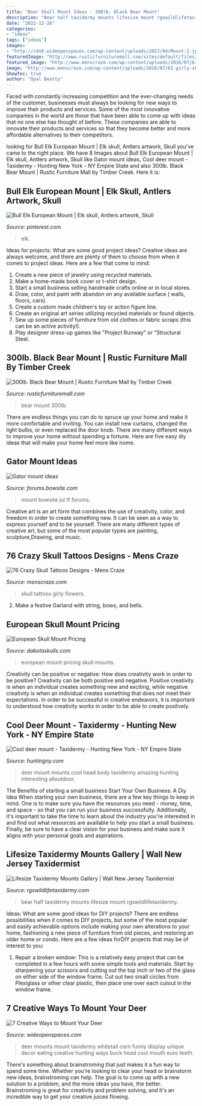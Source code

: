 ```yaml
---
title: "Bear Skull Mount Ideas : 300lb. Black Bear Mount"
description: "Bear half taxidermy mounts lifesize mount rgswildlifetaxidermy"
date: "2022-12-26"
categories:
- "ideas"
tags: ["ideas"]
images:
- "http://cdn0.wideopenspaces.com/wp-content/uploads/2017/04/Mount-2.jpg"
featuredImage: "http://www.rusticfurnituremall.com/sites/default/files/imagecache/product_full/DSC_0209.JPG"
featured_image: "http://www.menscraze.com/wp-content/uploads/2016/07/61-girly-skull-tattoos.jpg"
image: "http://www.menscraze.com/wp-content/uploads/2016/07/61-girly-skull-tattoos.jpg"
ShowToc: true
author: "Opal Beatty"
---
```



Faced with constantly increasing competition and the ever-changing needs of the customer, businesses must always be looking for new ways to improve their products and services. Some of the most innovative companies in the world are those that have been able to come up with ideas that no one else has thought of before. These companies are able to innovate their products and services so that they become better and more affordable alternatives to their competitors.

	

		
looking for Bull Elk European Mount | Elk skull, Antlers artwork, Skull you've came to the right place. We have 8 Images about Bull Elk European Mount | Elk skull, Antlers artwork, Skull like Gator mount ideas, Cool deer mount - Taxidermy - Hunting New York - NY Empire State and also 300lb. Black Bear Mount | Rustic Furniture Mall by Timber Creek. Here it is:
		
    
## Bull Elk European Mount | Elk Skull, Antlers Artwork, Skull

<img loading=lazy src="https://i.pinimg.com/736x/46/29/65/462965bf1b59a998f94fcd28852404aa.jpg" onerror="this.onerror=null;this.src='https://tse3.mm.bing.net/th?id=OIP.Yt4ru6B24064duYsXT-ndgHaJ4&amp;pid=15.1';" alt="Bull Elk European Mount | Elk skull, Antlers artwork, Skull">

_Source: pinterest.com_

>elk. 

	

Ideas for projects: What are some good project ideas?
Creative ideas are always welcome, and there are plenty of them to choose from when it comes to project ideas. Here are a few that come to mind: 
1. Create a new piece of jewelry using recycled materials.
2. Make a home-made book cover or t-shirt design.
3. Start a small business selling handmade crafts online or in local stores.
4. Draw, color, and paint with abandon on any available surface ( walls, floors, cars).
5. Create a custom made children's toy or action figure line. 
6. Create an original art series utilizing recycled materials or found objects.
7. Sew up some pieces of furniture from old clothes or fabric scraps (this can be an active activity!). 
8. Play designer dress-up games like "Project Runway" or "Structural Steel.

    
## 300lb. Black Bear Mount | Rustic Furniture Mall By Timber Creek

<img loading=lazy src="http://www.rusticfurnituremall.com/sites/default/files/imagecache/product_full/DSC_0209.JPG" onerror="this.onerror=null;this.src='https://tse3.mm.bing.net/th?id=OIP.d1yrLHvdUFkAYXnDeZm2IwHaE8&amp;pid=15.1';" alt="300lb. Black Bear Mount | Rustic Furniture Mall by Timber Creek">

_Source: rusticfurnituremall.com_

>bear mount 300lb. 

	

There are endless things you can do to spruce up your home and make it more comfortable and inviting. You can install new curtains, changed the light bulbs, or even replaced the door knob. There are many different ways to improve your home without spending a fortune. Here are five easy diy ideas that will make your home feel more like home.

    
## Gator Mount Ideas

<img loading=lazy src="https://forums.bowsite.com/tf/pics/00small28893185.JPG" onerror="this.onerror=null;this.src='https://tse3.mm.bing.net/th?id=OIP.fkaAIQctb4QNM9Nk2UWR2AHaJ3&amp;pid=15.1';" alt="Gator mount ideas">

_Source: forums.bowsite.com_

>mount bowsite jul tf forums. 

	

Creative art is an art form that combines the use of creativity, color, and freedom in order to create something new. It can be seen as a way to express yourself and to be yourself. There are many different types of creative art, but some of the most popular types are painting, sculpture,Drawing, and music.

    
## 76 Crazy Skull Tattoos Designs - Mens Craze

<img loading=lazy src="http://www.menscraze.com/wp-content/uploads/2016/07/61-girly-skull-tattoos.jpg" onerror="this.onerror=null;this.src='https://tse3.mm.bing.net/th?id=OIP.XL1SA7XrsrBz_x4CKgRorwAAAA&amp;pid=15.1';" alt="76 Crazy Skull Tattoos Designs - Mens Craze">

_Source: menscraze.com_

>skull tattoos girly flowers. 

	

2. Make a festive Garland with string, bows, and bells.

    
## European Skull Mount Pricing

<img loading=lazy src="https://dakotaskulls.com/assets/SpryPhotos/PaddlefishCaseCedar.jpg" onerror="this.onerror=null;this.src='https://tse1.mm.bing.net/th?id=OIP.dW2PYZ_a3UbF1TfDaRBIlgHaLJ&amp;pid=15.1';" alt="European Skull Mount Pricing">

_Source: dakotaskulls.com_

>european mount pricing skull mounts. 

	

Creativity can be positive or negative: How does creativity work in order to be positive?
Creativity can be both positive and negative. Positive creativity is when an individual creates something new and exciting, while negative creativity is when an individual creates something that does not meet their expectations. In order to be successful in creative endeavors, it is important to understood how creativity works in order to be able to create positvely.

    
## Cool Deer Mount - Taxidermy - Hunting New York - NY Empire State

<img loading=lazy src="https://huntingny.com/forums/uploads/monthly_2018_03/28167797_1845933992085105_863609429651299279_n.jpg.05b46b7ac2799cb64af41a94ab7d7f9e.jpg" onerror="this.onerror=null;this.src='https://tse4.mm.bing.net/th?id=OIP.gT5o4HOjQZWjVw9x11ao7gHaJ4&amp;pid=15.1';" alt="Cool deer mount - Taxidermy - Hunting New York - NY Empire State">

_Source: huntingny.com_

>deer mount mounts cool head body taxidermy amazing hunting interesting alloutdoor. 

	

The Benefits of starting a small business
Start Your Own Business: A Diy Idea 
When starting your own business, there are a few key things to keep in mind. One is to make sure you have the resources you need - money, time, and space - so that you can run your business successfully. Additionally, it's important to take the time to learn about the industry you're interested in and find out what resources are available to help you start a small business. Finally, be sure to have a clear vision for your business and make sure it aligns with your personal goals and aspirations.

    
## Lifesize Taxidermy Mounts Gallery | Wall New Jersey Taxidermist

<img loading=lazy src="http://www.rgswildlifetaxidermy.com/_Half_Mount_Black_Bear.jpg" onerror="this.onerror=null;this.src='https://tse4.mm.bing.net/th?id=OIP.ONsto4R4qPLhEYXFCluv6AHaLh&amp;pid=15.1';" alt="Lifesize Taxidermy Mounts Gallery | Wall New Jersey Taxidermist">

_Source: rgswildlifetaxidermy.com_

>bear half taxidermy mounts lifesize mount rgswildlifetaxidermy. 

	

Ideas: What are some good ideas for DIY projects?
There are endless possibilities when it comes to DIY projects, but some of the most popular and easily achievable options include making your own alterations to your home, fashioning a new piece of furniture from old pieces, and restoring an older home or condo. Here are a few ideas forDIY projects that may be of interest to you: 
1. Repair a broken window: This is a relatively easy project that can be completed in a few hours with some simple tools and materials. Start by sharpening your scissors and cutting out the top inch or two of the glass on either side of the window frame. Cut out two small circles from Plexiglass or other clear plastic, then place one over each cutout in the window frame.

    
## 7 Creative Ways To Mount Your Deer

<img loading=lazy src="http://cdn0.wideopenspaces.com/wp-content/uploads/2017/04/Mount-2.jpg" onerror="this.onerror=null;this.src='https://tse4.mm.bing.net/th?id=OIP.zRZg9s283fEY-XjX4lyVawHaLH&amp;pid=15.1';" alt="7 Creative Ways to Mount Your Deer">

_Source: wideopenspaces.com_

>deer mounts mount taxidermy whitetail corn funny display unique decor eating creative hunting ways buck head cool mouth euro teeth. 

	

There's something about brainstroming that just makes it a fun way to spend some time. Whether you're looking to clear your head or brainstorm new ideas, brainstroming can help. The goal is to come up with a new solution to a problem, and the more ideas you have, the better. Brainstroming is great for creativity and problem solving, and it's an incredible way to get your creative juices flowing.

